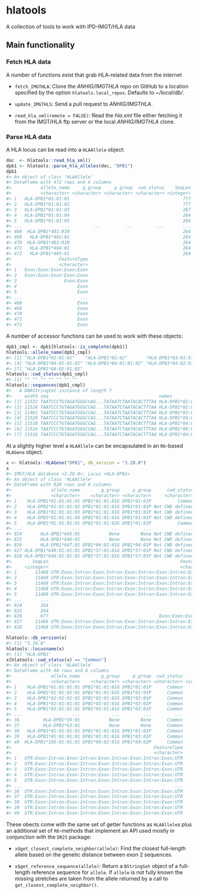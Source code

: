 
<!-- README.md is generated from README.Rmd. Please edit that file -->
hlatools
========

A collection of tools to work with IPD-IMGT/HLA data

Main functionality
------------------

### Fetch HLA data

A number of functions exist that grab HLA-related data from the internet

-   `fetch_IMGTHLA`: Clone the *ANHIG/IMGTHLA* repo on GitHub to a location specified by the option `hlatools.local_repos`. Defaults to *~/local/db/*.

-   `update_IMGTHLS`: Send a pull request to *ANHIG/IMGTHLA*.

-   `read_hla_xml(remote = FALSE)`: Read the *hla.xml* file either fetching it from the IMGT/HLA ftp server or the local *ANHIG/IMGTHLA* clone.

### Parse HLA data

A HLA locus can be read into a `HLAAllele` object:

``` r
doc  <- hlatools::read_hla_xml()
dpb1 <- hlatools::parse_hla_alleles(doc, "DPB1")
dpb1
#> An object of class 'HLAAllele'
#> DataFrame with 472 rows and 6 columns
#>           allele_name     g_group     p_group  cwd_status    SeqLen
#>           <character> <character> <character> <character> <integer>
#> 1   HLA-DPB1*01:01:01                                           777
#> 2   HLA-DPB1*01:01:02                                           777
#> 3   HLA-DPB1*01:01:03                                           267
#> 4   HLA-DPB1*01:01:04                                           264
#> 5   HLA-DPB1*01:01:05                                           264
#> ...               ...         ...         ...         ...       ...
#> 468  HLA-DPB1*401:01N                                           264
#> 469   HLA-DPB1*402:01                                           264
#> 470  HLA-DPB1*403:01N                                           264
#> 471   HLA-DPB1*404:01                                           264
#> 472   HLA-DPB1*405:01                                           264
#>                  FeatureType
#>                  <character>
#> 1   Exon:Exon:Exon:Exon:Exon
#> 2   Exon:Exon:Exon:Exon:Exon
#> 3                  Exon:Exon
#> 4                       Exon
#> 5                       Exon
#> ...                      ...
#> 468                     Exon
#> 469                     Exon
#> 470                     Exon
#> 471                     Exon
#> 472                     Exon
```

A number of accessor functions can be used to work with these objects:

``` r
dpb1_cmpl <- dpb1[hlatools::is_complete(dpb1)]
hlatools::allele_name(dpb1_cmpl)
#> [1] "HLA-DPB1*02:01:02"    "HLA-DPB1*02:02"       "HLA-DPB1*03:01:01"   
#> [4] "HLA-DPB1*04:01:01:01" "HLA-DPB1*04:01:01:02" "HLA-DPB1*04:02:01:01"
#> [7] "HLA-DPB1*04:02:01:02"
hlatools::cwd_status(dpb1_cmpl)
#> [1] "" "" "" "" "" "" ""
hlatools::sequences(dpb1_cmpl)
#>   A DNAStringSet instance of length 7
#>     width seq                                          names               
#> [1] 11532 TAATCCCTGTAGATGGGCCAG...TATAATCTAATACACTTTAA HLA-DPB1*02:01:02
#> [2] 11528 TAATCCCTGTAGATGGGCCAG...TATAATCTAATACACTTTAA HLA-DPB1*02:02
#> [3] 11461 TAATCCCTGTAGATGGGCCAG...TATAATCTAATACACTTTAA HLA-DPB1*03:01:01
#> [4] 11526 TAATCCCTGTAGATGGGCCAG...TATAATCTAATACACTTTAA HLA-DPB1*04:01:01:01
#> [5] 11518 TAATCCCTGTAGATGGGCCAG...TATAATCTAATACACTTTAA HLA-DPB1*04:01:01:02
#> [6] 11516 TAATCCCTGTAGATGGGCCAG...TATAATCTAATACACTTTAA HLA-DPB1*04:02:01:01
#> [7] 11516 TAATCCCTGTAGATGGGCCAG...TATAATCTAATACACTTTAA HLA-DPB1*04:02:01:02
```

At a slightly higher level a `HLAAllele` can be encapsulated in an `R6`-based `HLAGene` object:

``` r
x <- hlatools::HLAGene("DPB1", db_version = "3.28.0")
x
#> IMGT/HLA database <3.28.0>; Locus <HLA-DPB1>
#> An object of class 'HLAAllele'
#> DataFrame with 828 rows and 6 columns
#>               allele_name        g_group     p_group      cwd_status
#>               <character>    <character> <character>     <character>
#> 1    HLA-DPB1*01:01:01:01 DPB1*01:01:01G DPB1*01:01P          Common
#> 2    HLA-DPB1*01:01:01:02 DPB1*01:01:01G DPB1*01:01P Not CWD defined
#> 3    HLA-DPB1*01:01:01:03 DPB1*01:01:01G DPB1*01:01P Not CWD defined
#> 4    HLA-DPB1*01:01:01:04 DPB1*01:01:01G DPB1*01:01P Not CWD defined
#> 5    HLA-DPB1*01:01:02:01 DPB1*01:01:02G DPB1*01:01P          Common
#> ...                   ...            ...         ...             ...
#> 824       HLA-DPB1*645:01           None        None Not CWD defined
#> 825       HLA-DPB1*646:01           None        None Not CWD defined
#> 826       HLA-DPB1*647:01 DPB1*04:02:01G DPB1*04:02P Not CWD defined
#> 827 HLA-DPB1*648:01:01:01 DPB1*57:01:01G DPB1*57:01P Not CWD defined
#> 828 HLA-DPB1*648:01:01:02 DPB1*57:01:01G DPB1*57:01P Not CWD defined
#>        SeqLen                                                  FeatureType
#>     <integer>                                                  <character>
#> 1       11468 UTR:Exon:Intron:Exon:Intron:Exon:Intron:Exon:Intron:Exon:UTR
#> 2       11468 UTR:Exon:Intron:Exon:Intron:Exon:Intron:Exon:Intron:Exon:UTR
#> 3       11468 UTR:Exon:Intron:Exon:Intron:Exon:Intron:Exon:Intron:Exon:UTR
#> 4       11468 UTR:Exon:Intron:Exon:Intron:Exon:Intron:Exon:Intron:Exon:UTR
#> 5       11469 UTR:Exon:Intron:Exon:Intron:Exon:Intron:Exon:Intron:Exon:UTR
#> ...       ...                                                          ...
#> 824       264                                                         Exon
#> 825       264                                                         Exon
#> 826       677                                          Exon:Exon:Exon:Exon
#> 827     11466 UTR:Exon:Intron:Exon:Intron:Exon:Intron:Exon:Intron:Exon:UTR
#> 828     11468 UTR:Exon:Intron:Exon:Intron:Exon:Intron:Exon:Intron:Exon:UTR

hlatools::db_version(x)
#> [1] "3.28.0"
hlatools::locusname(x)
#> [1] "HLA-DPB1"
x[hlatools::cwd_status(x) == "Common"]
#> An object of class 'HLAAllele'
#> DataFrame with 40 rows and 6 columns
#>               allele_name        g_group     p_group  cwd_status    SeqLen
#>               <character>    <character> <character> <character> <integer>
#> 1    HLA-DPB1*01:01:01:01 DPB1*01:01:01G DPB1*01:01P      Common     11468
#> 2    HLA-DPB1*01:01:02:01 DPB1*01:01:02G DPB1*01:01P      Common     11469
#> 3    HLA-DPB1*02:01:02:01 DPB1*02:01:02G DPB1*02:01P      Common     11532
#> 4    HLA-DPB1*02:02:01:01 DPB1*02:02:01G DPB1*02:02P      Common     11528
#> 5    HLA-DPB1*03:01:01:01 DPB1*03:01:01G DPB1*03:01P      Common     11461
#> ...                   ...            ...         ...         ...       ...
#> 36         HLA-DPB1*59:01           None        None      Common     11516
#> 37         HLA-DPB1*63:01           None        None      Common     11466
#> 38   HLA-DPB1*81:01:01:01 DPB1*81:01:01G DPB1*81:01P      Common     11528
#> 39   HLA-DPB1*85:01:01:01 DPB1*85:01:01G DPB1*85:01P      Common     11461
#> 40  HLA-DPB1*105:01:01:01 DPB1*04:02:01G DPB1*04:02P      Common     11540
#>                                                      FeatureType
#>                                                      <character>
#> 1   UTR:Exon:Intron:Exon:Intron:Exon:Intron:Exon:Intron:Exon:UTR
#> 2   UTR:Exon:Intron:Exon:Intron:Exon:Intron:Exon:Intron:Exon:UTR
#> 3   UTR:Exon:Intron:Exon:Intron:Exon:Intron:Exon:Intron:Exon:UTR
#> 4   UTR:Exon:Intron:Exon:Intron:Exon:Intron:Exon:Intron:Exon:UTR
#> 5   UTR:Exon:Intron:Exon:Intron:Exon:Intron:Exon:Intron:Exon:UTR
#> ...                                                          ...
#> 36  UTR:Exon:Intron:Exon:Intron:Exon:Intron:Exon:Intron:Exon:UTR
#> 37  UTR:Exon:Intron:Exon:Intron:Exon:Intron:Exon:Intron:Exon:UTR
#> 38  UTR:Exon:Intron:Exon:Intron:Exon:Intron:Exon:Intron:Exon:UTR
#> 39  UTR:Exon:Intron:Exon:Intron:Exon:Intron:Exon:Intron:Exon:UTR
#> 40  UTR:Exon:Intron:Exon:Intron:Exon:Intron:Exon:Intron:Exon:UTR
```

These obects come with the same set of getter functions as `HLAAllele`s plus an additional set of `R6`-methods that implement an API used mostly in conjunction with the `DR2S` package:

-   `x$get_closest_complete_neighbor(allele)`: Find the closest full-length allele based on the genetic distance between exon 2 sequences.

-   `x$get_reference_sequence(allele)`: Return a `BStringSet` object of a full-length reference sequence for `allele`. If `allele` is not fully known the missing stretches are taken from the allele returned by a call to `get_closest_complete_neighbor()`.
